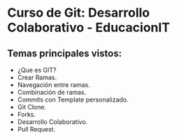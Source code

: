 # Curso de Git: Desarrollo Colaborativo - EducacionIT

## Temas principales vistos:
- ¿Que es GIT?
- Crear Ramas.
- Navegación entre ramas.
- Combinación de ramas.
- Commits con Template personalizado.
- Git Clone.
- Forks.
- Desarrollo Colaborativo.
- Pull Request.